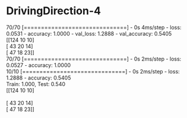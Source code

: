 # DrivingDirection-4

70/70 [==============================] - 0s 4ms/step - loss: 0.0531 - accuracy: 1.0000 - val_loss: 1.2888 - val_accuracy: 0.5405 <br/>
[[124  10  10]   <br/>
 [ 43  20  14]   <br/>
 [ 47  18  23]]  <br/> 
70/70 [==============================] - 0s 2ms/step - loss: 0.0527 - accuracy: 1.0000  <br/>
10/10 [==============================] - 0s 2ms/step - loss: 1.2888 - accuracy: 0.5405  <br/>
Train: 1.000, Test: 0.540  <br/>
[[124  10  10]             <br/>  
 [ 43  20  14]             <br/> 
 [ 47  18  23]]            <br/>   
